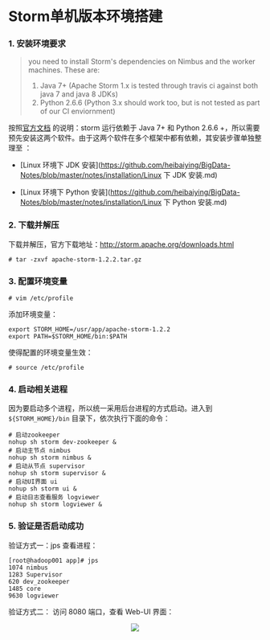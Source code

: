 # Storm单机版本环境搭建

### 1. 安装环境要求

> you need to install Storm's dependencies on Nimbus and the worker machines. These are:
>
> 1. Java 7+ (Apache Storm 1.x is tested through travis ci against both java 7 and java 8 JDKs)
> 2. Python 2.6.6 (Python 3.x should work too, but is not tested as part of our CI enviornment)

按照[官方文档](http://storm.apache.org/releases/1.2.2/Setting-up-a-Storm-cluster.html) 的说明：storm 运行依赖于 Java 7+ 和 Python 2.6.6 +，所以需要预先安装这两个软件。由于这两个软件在多个框架中都有依赖，其安装步骤单独整理至  ：

+ [Linux 环境下 JDK 安装](https://github.com/heibaiying/BigData-Notes/blob/master/notes/installation/Linux 下 JDK 安装.md)

+ [Linux 环境下 Python 安装](https://github.com/heibaiying/BigData-Notes/blob/master/notes/installation/Linux 下 Python 安装.md)

  

### 2. 下载并解压

下载并解压，官方下载地址：http://storm.apache.org/downloads.html 

```shell
# tar -zxvf apache-storm-1.2.2.tar.gz
```

### 3. 配置环境变量

```shell
# vim /etc/profile
```

添加环境变量：

```shell
export STORM_HOME=/usr/app/apache-storm-1.2.2
export PATH=$STORM_HOME/bin:$PATH
```

使得配置的环境变量生效：

```shell
# source /etc/profile
```



### 4. 启动相关进程

因为要启动多个进程，所以统一采用后台进程的方式启动。进入到 `${STORM_HOME}/bin` 目录下，依次执行下面的命令：

```shell
# 启动zookeeper
nohup sh storm dev-zookeeper &
# 启动主节点 nimbus
nohup sh storm nimbus &
# 启动从节点 supervisor 
nohup sh storm supervisor &
# 启动UI界面 ui  
nohup sh storm ui &
# 启动日志查看服务 logviewer 
nohup sh storm logviewer &
```



### 5. 验证是否启动成功

验证方式一：jps 查看进程：

```shell
[root@hadoop001 app]# jps
1074 nimbus
1283 Supervisor
620 dev_zookeeper
1485 core
9630 logviewer
```

验证方式二： 访问 8080 端口，查看 Web-UI 界面：

<div align="center"> <img  src="https://github.com/heibaiying/BigData-Notes/blob/master/pictures/storm-web-ui.png"/> </div>
